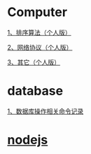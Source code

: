# Computer

[1、排序算法（个人版）](./computer/sort_algorithm.html)

[2、网络协议（个人版）](./computer/network_protocal.html)

[3、其它（个人版）](./computer/other.html)

# database

[1、数据库操作相关命令记录](./computer/database.html)

# [nodejs](./computer/nodejs.html)